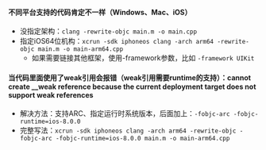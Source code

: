 #### 不同平台支持的代码肯定不一样（Windows、Mac、iOS）
- 没指定架构：`clang -rewrite-objc main.m -o main.cpp`
- 指定iOS64位机构：`xcrun -sdk iphoneos clang -arch arm64 -rewrite-objc main.m -o main-arm64.cpp`
	- 如果需要链接其他框架，使用-framework参数，比如 `-framework UIKit`

#### 当代码里面使用了weak引用会报错（weak引用需要runtime的支持）：cannot create __weak reference because the current deployment target does  not support weak references
- 解决方法：支持ARC、指定运行时系统版本，后面加上：`-fobjc-arc -fobjc-runtime=ios-8.0.0`
- 完整写法：`xcrun -sdk iphoneos clang -arch arm64 -rewrite-objc -fobjc-arc -fobjc-runtime=ios-8.0.0 main.m -o main-arm64.cpp`
